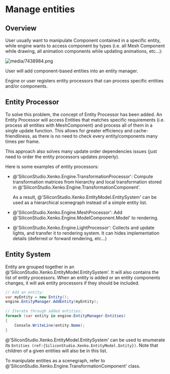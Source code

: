 # Manage entities

<div class="doc-incomplete"/>

## Overview

User usually want to manipulate Component contained in a specific entity, while engine wants to access component by types (i.e. all Mesh Component while drawing, all animation components while updating animations, etc...):




![media/7438984.png](media/7438984.png) 




User will add component-based entities into an entity manager.

Engine or user registers entity processors that can process specific entities and/or components.

## Entity Processor

To solve this problem, the concept of Entity Processor has been added. An Entity Processor will access Entities that matches specific requirements (i.e. process all entities with MeshComponent) and process all of them in a single update function. This allows for greater efficiency and cache-friendliness, as there is no need to check every entity/components many times per frame.

This approach also solves many update order dependencies issues (just need to order the entity processors updates properly).

Here is some examples of entity processors:

- @'SiliconStudio.Xenko.Engine.TransformationProcessor': Compute transformation matrices from hierarchy and local transformation stored in @'SiliconStudio.Xenko.Engine.TransformationComponent'.
  
  As a result, @'SiliconStudio.Xenko.EntityModel.EntitySystem' can be used as a hierarchical scenegraph instead of a simple entity list.
- @'SiliconStudio.Xenko.Engine.MeshProcessor': Add @'SiliconStudio.Xenko.Engine.ModelComponent.Model' to rendering.
- @'SiliconStudio.Xenko.Engine.LightProcessor': Collects and update lights, and transfer it to rendering system. It can hides implementation details (deferred or forward rendering, etc...)

## Entity System

Entity are grouped together in an @'SiliconStudio.Xenko.EntityModel.EntitySystem'. It will also contains the list of entity processors. When an entity is added or an entity components changes, it will ask entity processors if they should be included.

```cs
// Add an entity:
var myEntity = new Entity();
engine.EntityManager.AddEntity(myEntity);
 
// Iterate through added entities:
foreach (var entity in engine.EntityManager.Entities)
{
	Console.WriteLine(entity.Name);
}
```


@'SiliconStudio.Xenko.EntityModel.EntitySystem' can be used to enumerate its `Entities (ref:{SiliconStudio.Xenko.EntityModel.Entity})`. Note that children of a given entities will also be in this list.

To manipulate entities as a scenegraph, refer to @'SiliconStudio.Xenko.Engine.TransformationComponent' class.


